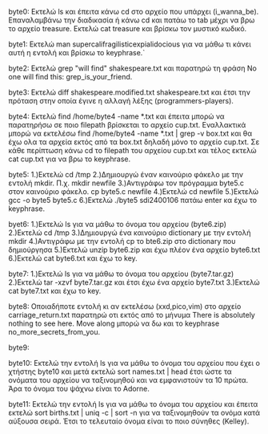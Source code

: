byte0: Εκτελώ ls και έπειτα κάνω cd στο αρχείο που υπάρχει (i_wanna_be). Επαναλαμβάνω την διαδικασία ή κάνω cd και πατάω το tab μέχρι να βρω το αρχείο treasure. Εκτελώ cat treasure και βρίσκω τον μυστικό κωδικό.

byte1: Εκτελώ man supercalifragilisticexpialidocious για να μάθω τι κάνει αυτή η εντολή και βρίσκω το keyphrase.`

byte2: Eκτελώ grep "will find" shakespeare.txt και παρατηρώ τη φράση No one will find this: grep_is_your_friend.

byte3: Εκτελώ diff shakespeare.modified.txt shakespeare.txt και έτσι την πρόταση στην οποία έγινε η αλλαγή λέξης (programmers-players).

byte4: Εκτελώ find /home/byte4 -name *.txt και έπειτα μπορώ να παρατηρήσω σε ποιο filepath βρίσκεται το αρχείο cup.txt. Εναλλακτικά μπορώ να εκτελέσω find /home/byte4 -name *.txt | grep -v box.txt και θα έχω ολα τα αρχεία εκτός από τα box.txt δηλαδή μόνο το αρχείο cup.txt. Σε κάθε περίπτωση κάνω cd  το filepath  του αρχείου cup.txt και τέλος εκτελώ  cat cup.txt για να βρω το keyphrase.

byte5: 1.)Εκτελώ cd /tmp
       2.)Δημιουργώ έναν καινούριο φάκελο με την εντολή mkdir. Π.χ. mkdir newfile
       3.)Αντιγράφω τον πρόγραμμα byte5.c στον καινούριο φάκελο. cp byte5.c newfile
       4.)Εκτελώ cd newfile
       5.)Εκτελώ gcc -o byte5 byte5.c 
       6.)Εκτελώ ./byte5 sdi2400106 πατάω enter κα έχω το keyphrase.

byet6: 1.)Εκτελώ ls για να μάθω το όνομα του αρχείου (byte6.zip)  
       2.)Εκτελώ  cd /tmp
       3.)Δημιουργώ ένα καινούριο dictionary με την εντολή mkdir 
       4.)Αντιγράφω με την εντολή cp το bte6.zip στο dictionary που δημιούργησα
       5.)Εκτελώ unzip byte6.zip και έχω πλέον ένα αρχείο byte6.txt
       6.)Εκτελώ cat byte6.txt και έχω το key.


byte7: 1.)Εκτελώ ls για να μάθω το όνομα του αρχείου (byte7.tar.gz)
       2.)Εκτελώ tar -xzvf byte7.tar.gz και έτσι έχω ένα αρχείο byte7.txt
       3.)Εκτελώ cat byte7.txt και έχω το key.



byte8: Οποιαδήποτε εντολή κι αν εκτελέσω (xxd,pico,vim) στο αρχείο carriage_return.txt παρατηρώ οτι εκτός από το μήνυμα There is absolutely nothing to see here. Move along μπορώ να δω και το keyphrase no_more_secrets_from_you.

byte9: 

byte10: Εκτελώ την εντολή ls για να μάθω το όνομα του αρχείου που έχει ο χτήστης byte10 και μετά εκτελώ  sort names.txt | head έτσι ώστε τα ονόματα του αρχείου να ταξινομηθού και να εμφανιστούν τα 10 πρώτα. Άρα το όνομα του ψάχνω είναι το Adorne.

byte11: Εκτελώ την εντολή ls για να μάθω το όνομα του αρχείου και έπειτα εκτελώ sort births.txt | uniq -c | sort -n για να ταξινομηθούν τα ονόμα κατά αύξουσα σειρά. Έτσι το τελευταίο όνομα είναι το ποιο σύνηθες (Kelley).  

